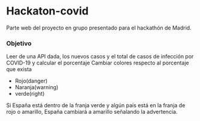 # Hackaton-covid
Parte web del proyecto en grupo presentado para el hackathón de Madrid.
### Objetivo
Leer de una API dada, los nuevos casos y el total de casos de infección por COVID-19 y calcular el porcentaje
Cambiar colores respecto al porcentaje que exista
- Rojo(danger)
- Naranja(warning)
- verde(right)

Si España está dentro de la franja verde y algún país está en la franja de rojo o amarillo, España cambiará a amarillo señalando la advertencia.
